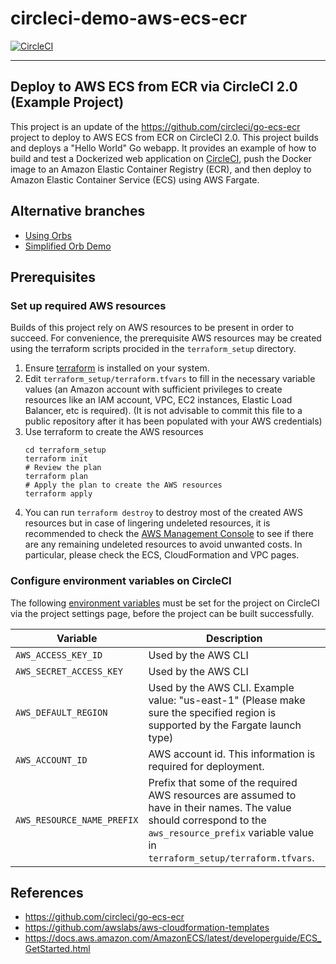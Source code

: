 circleci-demo-aws-ecs-ecr
=========================

[![CircleCI](https://circleci.com/gh/CircleCI-Public/circleci-demo-aws-ecs-ecr.svg?style=svg)](https://circleci.com/gh/CircleCI-Public/circleci-demo-aws-ecs-ecr) 

---

## Deploy to AWS ECS from ECR via CircleCI 2.0 (Example Project)
This project is an update of the https://github.com/circleci/go-ecs-ecr project to
deploy to AWS ECS from ECR on CircleCI 2.0.
This project builds and deploys a "Hello World" Go webapp. It provides an example of how to build and test a Dockerized 
web application on [CircleCI](https://circleci.com), push the Docker image to an Amazon Elastic Container Registry (ECR), and then deploy to Amazon Elastic Container Service (ECS) using AWS Fargate.

## Alternative branches
* [Using Orbs](https://github.com/CircleCI-Public/circleci-demo-aws-ecs-ecr/tree/orbs)
* [Simplified Orb Demo](https://github.com/CircleCI-Public/circleci-demo-aws-ecs-ecr/tree/simple_orb_demo)

## Prerequisites
### Set up required AWS resources
Builds of this project rely on AWS resources to be present in order to succeed. For convenience, the prerequisite AWS resources may be created using the terraform scripts procided in the `terraform_setup` directory.
1. Ensure [terraform](https://www.terraform.io/) is installed on your system.
2. Edit `terraform_setup/terraform.tfvars` to fill in the necessary variable values (an Amazon account with sufficient privileges to create resources like an IAM account, VPC, EC2 instances, Elastic Load Balancer, etc is required). (It is not advisable to commit this file to a public repository after it has been populated with your AWS credentials)
3. Use terraform to create the AWS resources
    ```
    cd terraform_setup
    terraform init
    # Review the plan
    terraform plan
    # Apply the plan to create the AWS resources
    terraform apply
    ```
4. You can run `terraform destroy` to destroy most of the created AWS resources but in case of lingering undeleted resources, it is recommended to check the [AWS Management Console](https://console.aws.amazon.com/) to see if there are any remaining undeleted resources to avoid unwanted costs. In particular, please check the ECS, CloudFormation and VPC pages.

### Configure environment variables on CircleCI
The following [environment variables](https://circleci.com/docs/2.0/env-vars/#setting-an-environment-variable-in-a-project) must be set for the project on CircleCI via the project settings page, before the project can be built successfully.


| Variable                       | Description                                               |
| ------------------------------ | --------------------------------------------------------- |
| `AWS_ACCESS_KEY_ID`            | Used by the AWS CLI                                       |
| `AWS_SECRET_ACCESS_KEY `       | Used by the AWS CLI                                       |
| `AWS_DEFAULT_REGION`           | Used by the AWS CLI. Example value: "us-east-1" (Please make sure the specified region is supported by the Fargate launch type)                          |
| `AWS_ACCOUNT_ID`               | AWS account id. This information is required for deployment.                                   |
| `AWS_RESOURCE_NAME_PREFIX`     | Prefix that some of the required AWS resources are assumed to have in their names. The value should correspond to the `aws_resource_prefix` variable value in `terraform_setup/terraform.tfvars`.                             |

## References
- https://github.com/circleci/go-ecs-ecr
- https://github.com/awslabs/aws-cloudformation-templates
- https://docs.aws.amazon.com/AmazonECS/latest/developerguide/ECS_GetStarted.html
